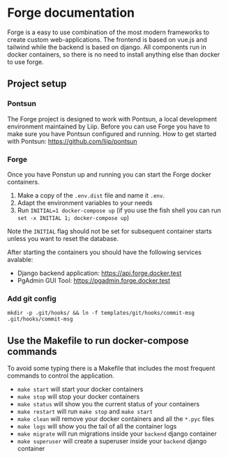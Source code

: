 # Forge documentation

Forge is a easy to use combination of the most modern frameworks to create custom 
web-applications. The frontend is based on vue.js and tailwind while the backend 
is based on django. All components run in docker containers, so there is no need 
to install anything else than docker to use forge.

## Project setup
### Pontsun
The Forge project is designed to work with Pontsun, a local development environment maintained by Liip. Before you can use Forge you have to make sure you have Pontsun configured and running.
How to get started with Pontsun: https://github.com/liip/pontsun

### Forge
Once you have Ponstun up and running you can start the Forge docker containers. 
1. Make a copy of the `.env.dist` file and name it `.env`.
2. Adapt the environment variables to your needs
3. Run `INITIAL=1 docker-compose up` (if you use the fish shell you can run `set -x INITIAL 1; docker-compose up`)

Note the `INITIAL` flag should not be set for subsequent container starts unless you want to reset the database.

After starting the containers you should have the following services avalable:
- Django backend application: https://api.forge.docker.test
- PgAdmin GUI Tool: https://pgadmin.forge.docker.test
 
### Add git config                                                                
```                                                                             
mkdir -p .git/hooks/ && ln -f templates/git/hooks/commit-msg .git/hooks/commit-msg
``` 
## Use the Makefile to run docker-compose commands
To avoid some typing there is a Makefile that includes the most frequent 
commands to control the application.

- `make start` will start your docker containers
- `make stop` will stop your docker containers
- `make status` will show you the current status of your containers
- `make restart` will run `make stop` and `make start`
- `make clean` will remove your docker containers and all the `*.pyc` files
- `make logs` will show you the tail of all the container logs
- `make migrate` will run migrations inside your `backend` django container
- `make superuser` will create a superuser inside your `backend` django container
